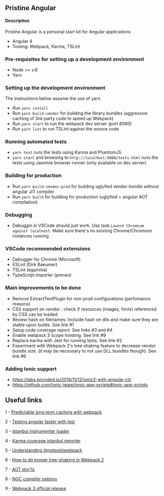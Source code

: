 ## Pristine Angular

#### Description

Pristine Angular is a personal start kit for Angular applications

* Angular 4
* Tooling: Webpack, Karma, TSLint

### Pre-requisites for setting up a development environment

* Node >= v.6  
* Yarn

### Setting up the development environment

The instructions below assume the use of yarn

- Run `yarn install`
- Run `yarn build:vendor` for building the library bundles (aggressive caching of 3rd-party code to speed up Webpack)
- Run `yarn start` to run the webpack dev server (port 8080)
- Run `yarn lint` to run TSLint against the source code

### Running automated tests

- `yarn test` runs the tests using Karma and PhantomJS
- `yarn start` and browsing to `http://localhost:8080/tests.html` runs the tests using Jasmine browser runner (only available on dev server)

### Building for production

- Run `yarn build:vendor:prod` for building uglyfied vendor bundle without angular JIT compiler
- Run `yarn build` for building for production (uglyfied + angular AOT compilation)

### Debugging

- Debuggin in VSCode should just work. Use task `Launch Chromium against localhost`. Make sure there's no existing Chrome/Chromium instances running

### VSCode recommended extensions

- Debugger for Chrome (Microsoft)
- ESLint (Dirk Baeumer)
- TSLint (egamma)
- TypeScript Importer (pmneo)

### Main improvements to be done

- Remove ExtractTextPlugin for non-prod configurations (perfomance reasons)
- CSS support on vendor : check if resources (images, fonts) referenced by CSS can be loaded
- Review hash on filenames: Incluide hash on dlls and make sure they are stable upon builds. See link #1
- Setup code coverage report. See links #3 and #4
- Enable webpack 3 scope hoisting. See link #9 
- Replace karma with Jest for running tests. See link #2
- Experiment with Webpack 3's tree shaking feature to decrease vendor bundle size. (it may be necessary to not use DLL bundles though). See link #6

### Adding Ionic support

- https://labs.encoded.io/2016/11/12/ionic2-with-angular-cli/
- https://github.com/ionic-team/ionic-app-scripts#ionic-app-scripts

## Useful links

1 - [Predictable long term caching with webpack](https://medium.com/webpack/predictable-long-term-caching-with-webpack-d3eee1d3fa31)

2 - [Testing angular faster with jest](https://www.xfive.co/blog/testing-angular-faster-jest/)

3 - [Istanbul instrumenter loader](https://github.com/webpack-contrib/istanbul-instrumenter-loader)

4 - [Karma coverage istanbul reporter](https://github.com/mattlewis92/karma-coverage-istanbul-reporter)

5 - [Understanding @ngtools\webpack](https://www.ag-grid.com/ag-grid-webpack-ngtools/)

6 - [How to do proper tree-shaking in Webpack 2](https://blog.craftlab.hu/how-to-do-proper-tree-shaking-in-webpack-2-e27852af8b21)

7 - [AOT don'ts](https://github.com/qdouble/angular-webpack2-starter#aot--donts)

8 - [NGC compiler options](https://github.com/angular/angular/blob/master/tools/%40angular/tsc-wrapped/src/options.ts)

9 - [Webpack 3 official release](https://medium.com/webpack/webpack-3-official-release-15fd2dd8f07b)



